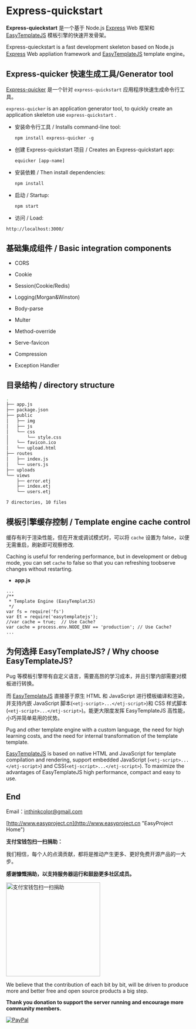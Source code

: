 # Express-quickstart

**Express-quieckstart** 是一个基于 Node.js [Express](http://expressjs.com/ "Express - Node.js web application framework") Web 框架和 [EasyTemplateJS](https://github.com/ushelp/EasyTemplateJS "EasyTemplateJS")  模板引擎的快速开发骨架。

Express-quieckstart is a fast development skeleton based on Node.js [Express](http://expressjs.com/ "Express - Node.js web application framework") Web appliation framework and  [EasyTemplateJS](https://github.com/ushelp/EasyTemplateJS "EasyTemplateJS")  template engine。


## Express-quicker 快速生成工具/Generator tool

[Express-quicker](https://github.com/ushelp/Express-quicker "an application generator tool for Express-quicker")  是一个针对 `express-quickstart` 应用程序快速生成命令行工具。

`express-quicker`  is an application generator tool,  to quickly create an application skeleton use `express-quickstart` .

- 安装命令行工具 / Installs command-line tool:
	```
	npm install express-quicker -g
	```

- 创建 Express-quickstart 项目 / Creates an Express-quickstart app:
	```
	equicker [app-name]
	```

- 安装依赖 / Then install dependencies:
	```
	npm install
	```
	
- 启动 / Startup:
	```
	npm start
	```

- 访问 / Load:

 `http://localhost:3000/`


##  基础集成组件 / Basic integration components

- CORS

- Cookie

- Session(Cookie/Redis)

- Logging(Morgan&Winston)

- Body-parse

- Multer

- Method-override

- Serve-favicon

- Compression

- Exception Handler

## 目录结构 / directory structure
 
```sh
.
├── app.js
├── package.json
├── public
│   ├── img
│   ├── js
│   └── css
│       └── style.css
│   └── favicon.ico
│   └── upload.html
├── routes
│   ├── index.js
│   └── users.js
├── uploads
└── views
    ├── error.etj
    ├── index.etj
    └── users.etj

7 directories, 10 files
```

  
## 模板引擎缓存控制 / Template engine cache control

缓存有利于渲染性能，但在开发或调试模式时，可以将 `cache` 设置为 false，以便无需重启，刷新即可观察修改.

Caching is useful for rendering performance, but in development or debug mode, you can set `cache` to false so that you can refreshing toobserve changes without restarting.

- **app.js**

```JS
...
/**
 * Template Engine (EasyTemplatJS)
 */
var fs = require('fs')
var Et = require('easytemplatejs');
//var cache = true;  // Use Cache?
var cache = process.env.NODE_ENV == 'production'; // Use Cache?
...
```



## 为何选择 EasyTemplateJS? / Why choose EasyTemplateJS?

Pug 等模板引擎带有自定义语言，需要高昂的学习成本，并且引擎内部需要对模板进行转换。

而 [EasyTemplateJS](https://github.com/ushelp/EasyTemplateJS "EasyTemplateJS") 直接基于原生 HTML 和 JavaScript 进行模板编译和渲染，并支持内嵌 JavaScript 脚本(`<etj-script>...</etj-script>`)和 CSS 样式脚本(`<etj-script>...</etj-script>`)。能更大限度发挥 EasyTemplateJS 高性能，小巧并简单易用的优势。

Pug and other template engine with a custom language, the need for high learning costs, and the need for internal transformation of the template template.

[EasyTemplateJS](https://github.com/ushelp/EasyTemplateJS "EasyTemplateJS") is based on native HTML and JavaScript for template compilation and rendering, support embedded JavaScript (`<etj-script>...</etj-script>`) and CSS(`<etj-script>...</etj-script>`). To maximize the advantages of EasyTemplateJS high performance, compact and easy to use.



## End

Email：<inthinkcolor@gmail.com>

[http://www.easyproject.cn](http://www.easyproject.cn "EasyProject Home")


**支付宝钱包扫一扫捐助：**

我们相信，每个人的点滴贡献，都将是推动产生更多、更好免费开源产品的一大步。

**感谢慷慨捐助，以支持服务器运行和鼓励更多社区成员。**

<img alt="支付宝钱包扫一扫捐助" src="http://www.easyproject.cn/images/s.png"  title="支付宝钱包扫一扫捐助"  height="256" width="256"></img>



We believe that the contribution of each bit by bit, will be driven to produce more and better free and open source products a big step.

**Thank you donation to support the server running and encourage more community members.**

[![PayPal](http://www.easyproject.cn/images/paypaldonation5.jpg)](https://www.paypal.me/easyproject/10 "Make payments with PayPal - it's fast, free and secure!")


